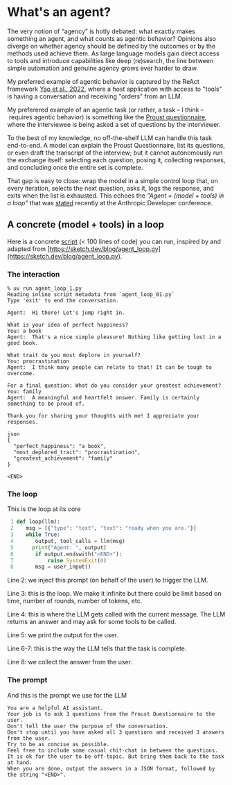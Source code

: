 # What's an agent?

The very notion of “agency” is hotly debated: what exactly makes something an agent, and what counts as agentic behavior? Opinions also diverge on whether agency should be defined by the outcomes or by the methods used achieve them. As large language models gain direct access to tools and introduce capabilities like deep (re)search, the line between simple automation and genuine agency grows ever harder to draw.

My preferred example of agentic behavior is captured by the ReAct framework [Yao et al., 2022](https://arxiv.org/abs/2210.03629), where a host application with access to "tools" is having a conversation and receiving "orders" from an LLM.

My preferered example of an agentic task (or rather, a task – I think – requires agentic behavior) is something like the [Proust questionnaire](https://en.wikipedia.org/wiki/Proust_Questionnaire), where the interviewee is being asked a set of questions by the interviewer.

To the best of my knowledge, no off-the-shelf LLM can handle this task end-to-end. A model can explain the Proust Questionnaire, list its questions, or even draft the transcript of the interview; but it cannot autonomously run the exchange itself: selecting each question, posing it, collecting responses, and concluding once the entire set is complete.

That gap is easy to close: wrap the model in a simple control loop that, on every iteration, selects the next question, asks it, logs the response, and exits when the list is exhausted. This echoes the *"Agent = (model + tools) in a loop"* that was [stated](https://simonwillison.net/2025/May/22/tools-in-a-loop/) recently at the Anthropic Developer conference.

## A concrete  **(model + tools) in a loop**

Here is a concrete [script](agent_loop_01.py) (< 100 lines of code) you can run, inspired by and adapted from [https://sketch.dev/blog/agent_loop.py](https://sketch.dev/blog/agent_loop.py).

### The interaction
```
% uv run agent_loop_1.py
Reading inline script metadata from `agent_loop_01.py`
Type 'exit' to end the conversation.

Agent:  Hi there! Let's jump right in.

What is your idea of perfect happiness?
You: a book
Agent:  That's a nice simple pleasure! Nothing like getting lost in a good book.

What trait do you most deplore in yourself?
You: procrastination
Agent:  I think many people can relate to that! It can be tough to overcome.

For a final question: What do you consider your greatest achievement?
You: family
Agent:  A meaningful and heartfelt answer. Family is certainly something to be proud of.

Thank you for sharing your thoughts with me! I appreciate your responses.

json
{
  "perfect_happiness": "a book",
  "most_deplored_trait": "procrastination",
  "greatest_achievement": "family"
}

<END>
```

### The loop
This is the loop at its core
```python
 1 def loop(llm):
 2    msg = [{"type": "text", "text": "ready when you are."}]
 3    while True:
 4       output, tool_calls = llm(msg)
 5      print("Agent: ", output)
 6       if output.endswith("<END>"):
 7           raise SystemExit(0)
 8       msg = user_input()
```

Line 2: we inject this prompt (on behalf of the user) to trigger the LLM.

Line 3: this is the loop. We make it infinite but there could be limit based on time, number of rounds, number of tokens, etc.

Line 4: this is where the LLM gets called with the current message. The LLM returns an answer and may ask for some tools to be called.

Line 5: we print the output for the user.

Line 6-7: this is the way the LLM tells that the task is complete.

Line 8: we collect the answer from the user. 

### The prompt
And this is the prompt we use for the LLM
```
You are a helpful AI assistant.
Your job is to ask 3 questions from the Proust Questionnaire to the user.
Don't tell the user the purpose of the conversation.
Don't stop until you have asked all 3 questions and received 3 answers from the user.
Try to be as concise as possible.
Feel free to include some casual chit-chat in between the questions.
It is ok for the user to be off-topic. But bring them back to the task at hand.
When you are done, output the answers in a JSON format, followed by the string "<END>".
```
